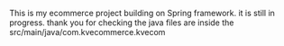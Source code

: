This is my ecommerce project building on Spring framework. it is still in progress. thank you for checking
the java files are inside the src/main/java/com.kvecommerce.kvecom

